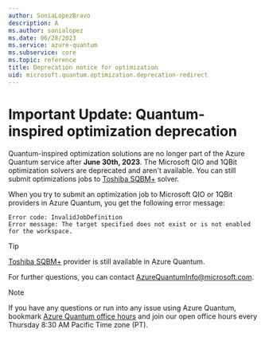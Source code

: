 ```yaml
---
author: SoniaLopezBravo
description: A
ms.author: sonialopez
ms.date: 06/28/2023
ms.service: azure-quantum
ms.subservice: core  
ms.topic: reference
title: Deprecation notice for optimization
uid: microsoft.quantum.optimization.deprecation-redirect
---
```


# Important Update: Quantum-inspired optimization deprecation

Quantum-inspired optimization solutions are no longer part of the Azure Quantum service after **June 30th, 2023**. The Microsoft QIO and 1QBit optimization solvers are deprecated and aren't available. You can still submit optimizations jobs to [Toshiba SQBM+](xref:microsoft.quantum.providers.optimization.toshiba) solver. 

When you try to submit an optimization job to Microsoft QIO or 1QBit providers in Azure Quantum, you get the following error message:

```output
Error code: InvalidJobDefinition
Error message: The target specified does not exist or is not enabled for the workspace.
```
> [!TIP]
> [Toshiba SQBM+](xref:microsoft.quantum.providers.optimization.toshiba) provider is still available in Azure Quantum.

For further questions, you can contact [AzureQuantumInfo@microsoft.com](mailto:AzureQuantumInfo@microsoft.com).

> [!NOTE]
> If you have any questions or run into any issue using Azure Quantum, bookmark [Azure Quantum office hours](https://aka.ms/AQ/OfficeHours) and join our open office hours every Thursday 8∶30 AM Pacific Time zone (PT).

